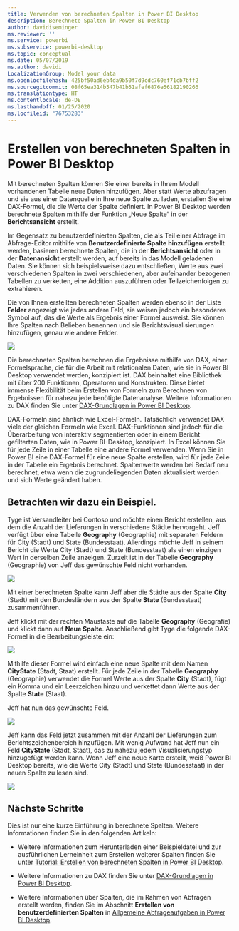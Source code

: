 ```yaml
---
title: Verwenden von berechneten Spalten in Power BI Desktop
description: Berechnete Spalten in Power BI Desktop
author: davidiseminger
ms.reviewer: ''
ms.service: powerbi
ms.subservice: powerbi-desktop
ms.topic: conceptual
ms.date: 05/07/2019
ms.author: davidi
LocalizationGroup: Model your data
ms.openlocfilehash: 425bf50ad6eb4da9b50f7d9cdc760ef71cb7bff2
ms.sourcegitcommit: 08f65ea314b547b41b51afef6876e56182190266
ms.translationtype: HT
ms.contentlocale: de-DE
ms.lasthandoff: 01/25/2020
ms.locfileid: "76753283"
---
```

# <a name="create-calculated-columns-in-power-bi-desktop"></a>Erstellen von berechneten Spalten in Power BI Desktop
Mit berechneten Spalten können Sie einer bereits in Ihrem Modell vorhandenen Tabelle neue Daten hinzufügen. Aber statt Werte abzufragen und sie aus einer Datenquelle in Ihre neue Spalte zu laden, erstellen Sie eine DAX-Formel, die die Werte der Spalte definiert. In Power BI Desktop werden berechnete Spalten mithilfe der Funktion „Neue Spalte“ in der **Berichtsansicht** erstellt.

Im Gegensatz zu benutzerdefinierten Spalten, die als Teil einer Abfrage im Abfrage-Editor mithilfe von **Benutzerdefinierte Spalte hinzufügen** erstellt werden, basieren berechnete Spalten, die in der **Berichtsansicht** oder in der **Datenansicht** erstellt werden, auf bereits in das Modell geladenen Daten. Sie können sich beispielsweise dazu entschließen, Werte aus zwei verschiedenen Spalten in zwei verschiedenen, aber aufeinander bezogenen Tabellen zu verketten, eine Addition auszuführen oder Teilzeichenfolgen zu extrahieren.

Die von Ihnen erstellten berechneten Spalten werden ebenso in der Liste **Felder** angezeigt wie jedes andere Feld, sie weisen jedoch ein besonderes Symbol auf, das die Werte als Ergebnis einer Formel ausweist. Sie können Ihre Spalten nach Belieben benennen und sie Berichtsvisualisierungen hinzufügen, genau wie andere Felder.

![](media/desktop-calculated-columns/calccolinpbid_fields.png)

Die berechneten Spalten berechnen die Ergebnisse mithilfe von DAX, einer Formelsprache, die für die Arbeit mit relationalen Daten, wie sie in Power BI Desktop verwendet werden, konzipiert ist. DAX beinhaltet eine Bibliothek mit über 200 Funktionen, Operatoren und Konstrukten. Diese bietet immense Flexibilität beim Erstellen von Formeln zum Berechnen von Ergebnissen für nahezu jede benötigte Datenanalyse. Weitere Informationen zu DAX finden Sie unter [DAX-Grundlagen in Power BI Desktop](desktop-quickstart-learn-dax-basics.md).

DAX-Formeln sind ähnlich wie Excel-Formeln. Tatsächlich verwendet DAX viele der gleichen Formeln wie Excel. DAX-Funktionen sind jedoch für die Überarbeitung von interaktiv segmentierten oder in einem Bericht gefilterten Daten, wie in Power BI-Desktop, konzipiert. In Excel können Sie für jede Zeile in einer Tabelle eine andere Formel verwenden. Wenn Sie in Power BI eine DAX-Formel für eine neue Spalte erstellen, wird für jede Zeile in der Tabelle ein Ergebnis berechnet. Spaltenwerte werden bei Bedarf neu berechnet, etwa wenn die zugrundeliegenden Daten aktualisiert werden und sich Werte geändert haben.

## <a name="lets-look-at-an-example"></a>Betrachten wir dazu ein Beispiel.
Tyge ist Versandleiter bei Contoso und möchte einen Bericht erstellen, aus dem die Anzahl der Lieferungen in verschiedene Städte hervorgeht. Jeff verfügt über eine Tabelle **Geography** (Geographie) mit separaten Feldern für City (Stadt) und State (Bundesstaat). Allerdings möchte Jeff in seinem Bericht die Werte City (Stadt) und State (Bundesstaat) als einen einzigen Wert in derselben Zeile anzeigen. Zurzeit ist in der Tabelle **Geography** (Geographie) von Jeff das gewünschte Feld nicht vorhanden.

![](media/desktop-calculated-columns/calccolinpbid_cityandstatefields.png)

Mit einer berechneten Spalte kann Jeff aber die Städte aus der Spalte **City** (Stadt) mit den Bundesländern aus der Spalte **State** (Bundesstaat) zusammenführen.

Jeff klickt mit der rechten Maustaste auf die Tabelle **Geography** (Geografie) und klickt dann auf **Neue Spalte**. Anschließend gibt Tyge die folgende DAX-Formel in die Bearbeitungsleiste ein:

![](media/desktop-calculated-columns/calccolinpbid_formula.png)

Mithilfe dieser Formel wird einfach eine neue Spalte mit dem Namen **CityState** (Stadt, Staat) erstellt. Für jede Zeile in der Tabelle **Geography** (Geographie) verwendet die Formel Werte aus der Spalte **City** (Stadt), fügt ein Komma und ein Leerzeichen hinzu und verkettet dann Werte aus der Spalte **State** (Staat).

Jeff hat nun das gewünschte Feld.

![](media/desktop-calculated-columns/calccolinpbid_citystatefield.png)

Jeff kann das Feld jetzt zusammen mit der Anzahl der Lieferungen zum Berichtszeichenbereich hinzufügen. Mit wenig Aufwand hat Jeff nun ein Feld **CityState** (Stadt, Staat), das zu nahezu jedem Visualisierungstyp hinzugefügt werden kann. Wenn Jeff eine neue Karte erstellt, weiß Power BI Desktop bereits, wie die Werte City (Stadt) und State (Bundesstaat) in der neuen Spalte zu lesen sind.

![](media/desktop-calculated-columns/calccolinpbid_citystatemap.png)

## <a name="next-steps"></a>Nächste Schritte
Dies ist nur eine kurze Einführung in berechnete Spalten. Weitere Informationen finden Sie in den folgenden Artikeln:

* Weitere Informationen zum Herunterladen einer Beispieldatei und zur ausführlichen Lerneinheit zum Erstellen weiterer Spalten finden Sie unter [Tutorial: Erstellen von berechneten Spalten in Power BI Desktop](desktop-tutorial-create-calculated-columns.md).

* Weitere Informationen zu DAX finden Sie unter [DAX-Grundlagen in Power BI Desktop](desktop-quickstart-learn-dax-basics.md).

* Weitere Informationen über Spalten, die im Rahmen von Abfragen erstellt werden, finden Sie im Abschnitt **Erstellen von benutzerdefinierten Spalten** in [Allgemeine Abfrageaufgaben in Power BI Desktop](desktop-common-query-tasks.md).  

